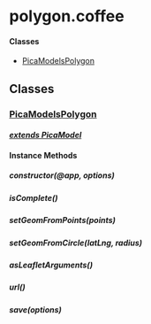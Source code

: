 # polygon.coffee

#### Classes
  
* [PicaModelsPolygon](#PicaModelsPolygon)
  






## Classes
  
### <a name="PicaModelsPolygon">[PicaModelsPolygon](PicaModelsPolygon)</a>
    
      
#### *[extends PicaModel](#PicaModel)*
      
    
    
    
    
#### Instance Methods
      
##### <a name="constructor">constructor(@app, options)</a>

      
##### <a name="isComplete">isComplete()</a>

      
##### <a name="setGeomFromPoints">setGeomFromPoints(points)</a>

      
##### <a name="setGeomFromCircle">setGeomFromCircle(latLng, radius)</a>

      
##### <a name="asLeafletArguments">asLeafletArguments()</a>

      
##### <a name="url">url()</a>

      
##### <a name="save">save(options)</a>

      
    
    
  



